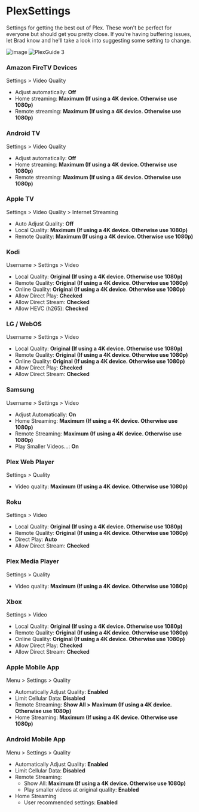 # PlexSettings
Settings for getting the best out of Plex. These won't be perfect for everyone but should get you pretty close. If you're having buffering issues, let Brad know and he'll take a look into suggesting some setting to change.

![image](https://user-images.githubusercontent.com/53855360/179834760-fb66e836-7ac5-4f12-bb64-73ebb5cf9197.png)
![PlexGuide 3](https://user-images.githubusercontent.com/53855360/179834938-abb257a2-a6e8-4967-a0e3-574bc2d0d355.png)

### Amazon FireTV Devices
Settings > Video Quality
- Adjust automatically: **Off**
- Home streaming: **Maximum (If using a 4K device. Otherwise use 1080p)**
- Remote streaming: **Maximum (If using a 4K device. Otherwise use 1080p)**

### Android TV
Settings > Video Quality
- Adjust automatically: **Off**
- Home streaming: **Maximum (If using a 4K device. Otherwise use 1080p)**
- Remote streaming: **Maximum (If using a 4K device. Otherwise use 1080p)**

### Apple TV
Settings > Video Quality > Internet Streaming
- Auto Adjust Quality: **Off**
- Local Quality: **Maximum (If using a 4K device. Otherwise use 1080p)**
- Remote Quality: **Maximum (If using a 4K device. Otherwise use 1080p)**

### Kodi
Username > Settings > Video
- Local Quality: **Original (If using a 4K device. Otherwise use 1080p)**
- Remote Quality: **Original (If using a 4K device. Otherwise use 1080p)**
- Online Quality: **Original (If using a 4K device. Otherwise use 1080p)**
- Allow Direct Play: **Checked**
- Allow Direct Stream: **Checked**
- Allow HEVC (h265): **Checked**

### LG / WebOS
Username > Settings > Video
- Local Quality: **Original (If using a 4K device. Otherwise use 1080p)**
- Remote Quality: **Original (If using a 4K device. Otherwise use 1080p)**
- Online Quality: **Original (If using a 4K device. Otherwise use 1080p)**
- Allow Direct Play: **Checked**
- Allow Direct Stream: **Checked**

### Samsung
Username > Settings > Video
- Adjust Automatically: **On**
- Home Streaming: **Maximum (If using a 4K device. Otherwise use 1080p)**
- Remote Streaming: **Maximum (If using a 4K device. Otherwise use 1080p)**
- Play Smaller Videos...: **On**

### Plex Web Player
Settings > Quality
- Video quality: **Maximum (If using a 4K device. Otherwise use 1080p)**

### Roku
Settings > Video
- Local Quality: **Original (If using a 4K device. Otherwise use 1080p)**
- Remote Quality: **Original (If using a 4K device. Otherwise use 1080p)**
- Direct Play: **Auto**
- Allow Direct Stream: **Checked**

### Plex Media Player
Settings > Quality
- Video quality: **Maximum (If using a 4K device. Otherwise use 1080p)**

### Xbox
Settings > Video
- Local Quality: **Original (If using a 4K device. Otherwise use 1080p)**
- Remote Quality: **Original (If using a 4K device. Otherwise use 1080p)**
- Online Quality: **Original (If using a 4K device. Otherwise use 1080p)**
- Allow Direct Play: **Checked**
- Allow Direct Stream: **Checked**

### Apple Mobile App
Menu > Settings > Quality
- Automatically Adjust Quality: **Enabled**
- Limit Cellular Data: **Disabled**
- Remote Streaming: **Show All > Maximum (If using a 4K device. Otherwise use 1080p)**
- Home Streaming: **Maximum (If using a 4K device. Otherwise use 1080p)**

### Android Mobile App
Menu > Settings > Quality
- Automatically Adjust Quality: **Enabled**
- Limit Cellular Data: **Disabled**
- Remote Streaming: 
    - Show All: **Maximum (If using a 4K device. Otherwise use 1080p)** 
    - Play smaller videos at original quality: **Enabled**
- Home Streaming
    - User recommended settings: **Enabled**
